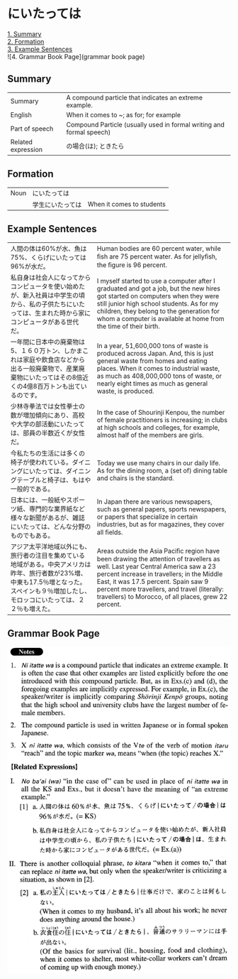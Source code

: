 # にいたっては

[1. Summary](#summary)<br>
[2. Formation](#formation)<br>
[3. Example Sentences](#example-sentences)<br>
![4. Grammar Book Page](grammar book page)<br>


## Summary

<table><tr>   <td>Summary</td>   <td>A compound particle that indicates an extreme example.</td></tr><tr>   <td>English</td>   <td>When it comes to ~; as for; for example</td></tr><tr>   <td>Part of speech</td>   <td>Compound Particle (usually used in formal writing and formal speech)</td></tr><tr>   <td>Related expression</td>   <td>の場合(は); ときたら</td></tr></table>

## Formation

<table class="table"><tbody><tr class="tr head"><td class="td"><span class="bold">Noun</span></td><td class="td"><span class="concept">にいたっては</span></td><td class="td"></td></tr><tr class="tr"><td class="td"></td><td class="td"><span>学生</span><span class="concept">にいたっては</span></td><td class="td"><span>When it comes to students</span></td></tr></tbody></table>

## Example Sentences

<table><tr>   <td>人間の体は60%が水、魚は75%、くらげにいたっては96%が水だ。</td>   <td>Human bodies are 60 percent water, while ﬁsh are 75 percent water. As for jellyﬁsh, the ﬁgure is 96 percent.</td></tr><tr>   <td>私自身は社会人になってからコンピュータを使い始めたが、新入社員は中学生の頃から、私の子供たちにいたっては、生まれた時から家にコンピュータがある世代だ。</td>   <td>I myself started to use a computer after I graduated and got a job, but the new hires got started on computers when they were still junior high school students. As for my children, they belong to the generation for whom a computer is available at home from the time of their birth.</td></tr><tr>   <td>一年間に日本中の廃棄物は5、１６０万トン、しかまこれは家庭や飲食店などから出る一般廃棄物で、産業廃棄物にいたってはその8倍近くの4億8百万トンも出ているのです。</td>   <td>In a year, 51,600,000 tons of waste is produced across Japan. And, this is just general waste from homes and eating places. When it comes to industrial waste, as much as 408,000,000 tons of waste, or nearly eight times as much as general waste, is produced.</td></tr><tr>   <td>少林寺拳法では女性拳士の数が増加傾向にあり、高校や大学の部活動にいたっては、部員の半数近くが女性だ。</td>   <td>In the case of Shourinji Kenpou, the number of female practitioners is increasing; in clubs at high schools and colleges, for example, almost half of the members are girls.</td></tr><tr>   <td>今私たちの生活には多くの椅子が使われている。ダイニングにいたっては、ダイニングテーブルと椅子は、もはや一般的である。</td>   <td>Today we use many chairs in our daily life. As for the dining room, a (set of) dining table and chairs is the standard.</td></tr><tr>   <td>日本には、一般紙やスポーツ紙、専門的な業界紙など様々な新聞があるが、雑誌にいたっては、どんな分野のものでもある。</td>   <td>In Japan there are various newspapers, such as general papers, sports newspapers, or papers that specialize in certain industries, but as for magazines, they cover all ﬁelds.</td></tr><tr>   <td>アジア太平洋地域以外にも、旅行者の注目を集めている地域がある。中央アメリカは昨年、旅行者数が23%増、中東も17.5％増となった。スペインも９％増加したし、モロッコにいたっては、２２％も増えた。</td>   <td>Areas outside the Asia Paciﬁc region have been drawing the attention of travellers as well. Last year Central America saw a 23 percent increase in travellers; in the Middle East, it was 17.5 percent. Spain saw 9 percent more travellers, and travel (literally: travellers) to Morocco, of all places, grew 22 percent.</td></tr></table>

## Grammar Book Page

![](../img/Advancedにいたっては.png)


